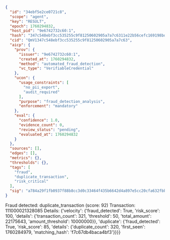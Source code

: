 ```json
{
  "id": "34ebf5e2ce0721c8",
  "scope": "agent",
  "key": "RESULT",
  "epoch": 1760294832,
  "host_pid": "9e6742732c60:1",
  "hash": "347c548ebf3cc535255c9f81250602905a7a7c6311e22b56cefc169198bd7e1e",
  "cid": "QmV1347c548ebf3cc535255c9f81250602905a7a7c63",
  "aicp": {
    "prov": {
      "issuer": "9e6742732c60:1",
      "created_at": 1760294832,
      "method": "automated_fraud_detection",
      "vc_type": "VerifiableCredential"
    },
    "ucon": {
      "usage_constraints": [
        "no_pii_export",
        "audit_required"
      ],
      "purpose": "fraud_detection_analysis",
      "enforcement": "mandatory"
    },
    "eval": {
      "confidence": 1.0,
      "evidence_count": 0,
      "review_status": "pending",
      "evaluated_at": 1760294832
    }
  },
  "sources": [],
  "edges": [],
  "metrics": {},
  "thresholds": {},
  "tags": [
    "fraud",
    "duplicate_transaction",
    "risk_critical"
  ],
  "sig": "a784a29f1fb0937f88b8cc3d0c33464f435b6642d4a897e5cc20cfa632fbbe6d"
}
```

Fraud detected: duplicate_transaction (score: 92)
Transaction: 111000021328085
Details: {'velocity': {'fraud_detected': True, 'risk_score': 100, 'details': {'transaction_count': 321, 'threshold': 50, 'total_amount': 22175643, 'amount_threshold': 10000000}}, 'duplicate': {'fraud_detected': True, 'risk_score': 85, 'details': {'duplicate_count': 320, 'first_seen': 1760284979, 'matching_hash': 'f7c67db4baca4bf3'}}}}